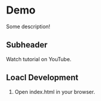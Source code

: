 # Demo

Some description!

## Subheader

Watch tutorial on YouTube.

## Loacl Development

1. Open index.html in your browser.


